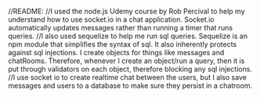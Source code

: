 //README:
//I used the node.js Udemy course by Rob Percival to help my understand how to use socket.io in a chat application. Socket.io automatically updates messages rather than running a timer that runs queries. 
//I also used sequelize to help me run sql queries. Sequelize is an npm module that simplifies the syntax of sql. It also inherently protects against sql injections. I create objects for things like messages and chatRooms. Therefore, whenever I create an object/run a query, then it is put through validators on each object, therefore blocking any sql injections.
//I use socket io to create realtime chat between the users, but I also save messages and users to a database to make sure they persist in a chatroom.